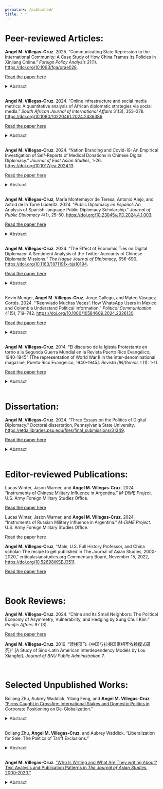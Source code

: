 ```yaml
---
permalink: /published/
title: " "
---
```


# Peer-reviewed Articles:

<b>Angel M. Villegas-Cruz</b>. 2025. “Communicating State Repression to the International Community: A Case Study of How China Frames Its Policies in Xinjiang Online.” <i>Foreign Policy Analysis</i> 21(1). https://doi.org/10.1093/fpa/orae028.

[Read the paper here](https://doi.org/10.1093/fpa/orae028)

<details>
<summary>Abstract</summary>
Regimes and their proxies seek to legitimize overt state repression abroad to avoid economic and reputational costs. Yet, few scholars have studied the international dimension of repression image management. I examine how countries communicate their repressive actions to the international community depending on the audience. Framing repression as a legitimate response to a credible threat (threat strategy) is more likely when communicating with countries facing higher levels of domestic threat. But due to in-group favoritism, when addressing in-group audiences of the repressed, governments are more likely to frame repression as necessary to protect the repressed (benevolent rule strategy). To test these claims, I collect 82,011 tweets about activities in Xinjiang published by eighty-eight Chinese diplomatic accounts from 2014 to 2020. The results suggest that regimes change their repression image management strategies depending on the audience. Chinese government accounts in countries with higher levels of domestic conflict are more likely to use the threat strategy than those in countries with lower levels of conflict, while those in countries with a similar in-group to Xinjiang (Muslim countries) are more likely to use the benevolent rule strategy than those in out-group states. This expands our understanding of the communication strategies of human rights-abusing regimes.
</details>
<br />

<b>Angel M. Villegas-Cruz</b>. 2024. “Online infrastructure and social media metrics: A quantitative analysis of African diplomatic strategies via social media.” <i>South African Journal of International Affairs</i> 31(3), 353–378. https://doi.org/10.1080/10220461.2024.2436389.

[Read the paper here](https://doi.org/10.1080/10220461.2024.2436389)

<details>
<summary>Abstract</summary>
The use of social media in public diplomacy is a recognised tool to shape public opinion and to serve political interests around the world. African ministries of foreign affairs (MFAs) have embraced this digital revolution. This article traces the emergence of African digital diplomacy by exploring, inter alia, its online infrastructure, presence and followers, as well as the factors that determine usage of social media on the continent. Employing cross-platform and cross-country comparisons, the article analyses an original dataset of digital diplomacy posts from all African MFAs active on social media. Findings reveal that African MFAs were, as of late 2023, more active on X (previously Twitter) despite having a larger presence on Facebook. The key determinants of African digital diplomacy were found to be a large population, English as an official language, democratic governance, and widespread internet access. This research has implications for diplomatic communications in Africa and beyond.
</details>
<br />

<b>Angel M. Villegas-Cruz</b>. 2024. “Nation Branding and Covid-19: An Empirical Investigation of Self-Reports of Medical Donations in Chinese Digital Diplomacy.” <i>Journal of East Asian Studies</i>, 1-26. https://doi.org/10.1017/jea.2024.13.

[Read the paper here](https://doi.org/10.1017/jea.2024.13)

<details>
<summary>Abstract</summary>
This research examines how Beijing uses social media to publicize donations and engage in nation branding as it responds to the global backlash sparked by Covid-19. It argues that self-reports of medical donations aim to enhance China’s national brand, leading to an expectation that reports about donations will primarily target countries more severely affected by the virus. To test its claims, the research analyzes over 55,000 tweets published by Chinese diplomatic missions. The results—controlled for Chinese donation exports—show a positive and significant relationship between self-reports of medical donations and the host’s spread of Covid-19. In contrast, donations are not correlated with political or economic allies. A comparison of government (CCP, ministries, etc.) and non-government donors (immigrants, firms, etc.) shows that only donations by the latter are positively correlated with the spread of the virus. This research advances our knowledge of Chinese diplomats’ online political behavior.
</details>
<br />

<b>Angel M. Villegas-Cruz</b>, María Montemayor de Teresa, Antonio Alejo, and Astrid de la Torre Lüderitz. 2024. “Public Diplomacy <i>en Español</i>: An Analysis of Spanish-language Public Diplomacy Scholarship.” <i> Journal of Public Diplomacy</i> 4(1), 25–50. https://doi.org/10.23045/JPD.2024.4.1.003.

[Read the paper here](https://doi.org/10.23045/JPD.2024.4.1.003)

<details>
<summary>Abstract</summary>
Public diplomacy scholarship typically centers on English-language works, yet significant research on public diplomacy and related topics, like soft power, is emerging in other languages. This study uses computational text analysis to examine Spanish-language peer-reviewed articles on public diplomacy from 2001 to 2023. The findings reveal interesting patterns in Spanish-language public diplomacy scholarship, including theoretical focuses, geographic areas of study, and gendered citation patterns. Spanish-language public diplomacy scholarship is largely dominated by scholars from Spain. Mexico, however, stands out as the most frequently studied geographic area, followed by Spain, the United States, and, to a lesser extent, Colombia and Argentina. The results underscore a strong focus on concepts like image, communication, and public opinion, reflecting crucial concerns in the foreign policy of Spanish-speaking countries. Finally, the findings reveal a gender imbalance, with men comprising the majority of authors, and a statistical analysis indicates that works by women receive fewer citations than those by men. This essay is a first step in understanding key trends and gendered patterns in public diplomacy, aligning with a broader movement striving to decolonize academic literature and prioritize the publication of articles focusing on under-represented people and geographic areas within the field.
</details>
<br />

<b>Angel M. Villegas-Cruz</b>. 2024. “The Effect of Economic Ties on Digital Diplomacy: A Sentiment Analysis of the Twitter Accounts of Chinese Diplomatic Missions.” <i>The Hague Journal of Diplomacy</i>, 656-690. https://doi.org/10.1163/1871191x-bja10194.

[Read the paper here](https://doi.org/10.1163/1871191x-bja10194)

<details>
<summary>Abstract</summary>
The article examines how economic ties between host and guest countries affect the emotional valence in the social media content published by digital diplomats. Strong economic ties will lead digital diplomats to adopt a positive tone because such ties raise the potential costs of verbal aggressiveness online. A positive emotional valence on social media also serves to cultivate good public perceptions of the guest and its economic activities. To evaluate these claims, the article analyses 53,601 original tweets published by 88 Chinese diplomatic missions on Twitter from 2014 to 2020. It finds that economic ties have a strong positive effect on the tone adopted by digital diplomats. As the host’s trade dependence on China increases, Chinese diplomatic missions are more likely to adopt a positive tone on Twitter, especially when talking about politics and business. This research contributes to the study of how countries use social media to conduct diplomacy.
</details>
<br />

Kevin Munger, <b>Angel M. Villegas-Cruz</b>, Jorge Gallego, and Mateo Vásquez-Cortés. 2024. “‘Reenviado Muchas Veces’: How WhatsApp Users in Mexico and Colombia Understand Political Information.” <i>Political Communication</i> 41(5), 719–742. https://doi.org/10.1080/10584609.2024.2326130.

[Read the paper here](https://www.tandfonline.com/doi/full/10.1080/10584609.2024.2326130)

<details>
<summary>Abstract</summary>
Digital literacy affects how people use the internet. However, we argue that the concept of “digital literacy” cannot usefully be applied to all internet users; there is simply too much heterogeneity across devices, platforms, and social contexts. We conduct surveys in Mexico and Colombia to understand how these people use the internet. We find that WhatsApp is by far the dominant platform across all sectors of society. In contrast to evidence from the US, we find that education is a better predictor of two measures of digital literacy than is age. We then conduct a survey experiment to test how people understand news shared on WhatsApp. We find that the inclusion of a link to source material increases respondents’ trust in a message shared on WhatsApp, but that the platform-supplied note that a message has been shared many times has no such effect.
</details>
<br />

<b>Angel M. Villegas-Cruz</b>. 2014. “El discurso de la Iglesia Protestante en torno a la Segunda Guerra Mundial en la Revista Puerto Rico Evangélico, 1940-1945” [The representation of World War II in the inter-denominational magazine, Puerto Rico Evangelico, 1940-1945]. <i>Revista [IN]Genios</i> 1 (1): 1-11.

[Read the paper here](https://ingenios.squarespace.com/vol1-1/2014/8/13/el-discurso-de-la-iglesia-protestante-en-torno-a-la-segunda-guerra-mundial-en-la-revista-puerto-rico-evanglico-1940-1945)

<details>
<summary>Abstract</summary>
El objetivo de este estudio es examinar la representación de la Iglesia Protestante sobre la Segunda Guerra Mundial a través de la revista, <i>Puerto Rico Evangélico </i>, entre los años 1940 a 1945. Este trabajo sostiene que la revista adopta una postura a favor de la participación de Estados Unidos y Puerto Rico en el conflicto bélico. El análisis fue desarrollado a partir de las teorías de representación y análisis de discurso del antropólogo social, Jack Goody, y el sociólogo, Stuart Hall. Toda la colección de la revista se encuentra en el <i>Seminario Evangélico de Puerto Rico</i> en Río Piedras.  
</details>
<br />

# Dissertation:
<b>Angel M. Villegas-Cruz</b>. 2024. “Three Essays on the Politics of Digital Diplomacy.” Doctoral dissertation, Pennsylvania State University. https://etda.libraries.psu.edu/files/final_submissions/31349.

[Read the paper here](https://etda.libraries.psu.edu/files/final_submissions/31349)

<details>
<summary>Abstract</summary>
One of the novel features of 21st-century public diplomacy is the adoption of social media. Digital diplomacy holds both great promise and peril, as it can empower individuals but also be employed as a tool for low-level information warfare. However, its use and effectiveness are not yet well understood. My three-essay dissertation examines how countries use social media to advance their foreign policy interests and whether these efforts can influence foreign public opinion. In the first essay, I examine how bilateral economic ties affect the tone of online diplomatic content. Using the Twitter accounts of Chinese overseas missions, I find that stronger economic ties lead to a more positive tone. As the host’s trade dependence with China increases, Chinese diplomats are more likely to adopt a positive tone on Twitter, particularly when talking about politics and business. In the second essay, I conduct a survey experiment exposing American internet users to Chinese diplomatic tweets. My findings show that Chinese digital diplomacy does not significantly alter general perceptions of China. However, it has a strong backlash effect in terms of increasing support for anti-Chinese policies. Exposure to Chinese diplomatic tweets featuring competing information, verbal aggressiveness, or even a friendly tone increases support for tougher policies toward Beijing, such as recognizing Taiwanese independence. In the final essay, I investigate the role of individual interests in shaping diplomatic communications. Using the Twitter accounts of Chinese diplomats as a case study, I find that diplomats who are ethnic Han and hold lower-level positions are more likely to engage in aggressive rhetoric than comparable diplomats who are ethnic minorities and hold higher-level positions. Together, these essays advance our understanding of international political communications in the digital era.
</details>
<br />

# Editor-reviewed Publications:

Lucas Winter, Jason Warner, and <b>Angel M. Villegas-Cruz</b>. 2024. “Instruments of Chinese Military Influence in Argentina.” <i>M-DIME Project</i>. U.S. Army Foreign Military Studies Office.

[Read the paper here](https://hg2wordpressfmsostor01.z2.web.core.usgovcloudapi.net/M-DIME/2024-08/TRADOCG2_FMSO_20240AUG08_MDIME_CHI_Argentina.pdf)

Lucas Winter, Jason Warner, and <b>Angel M. Villegas-Cruz</b>. 2024. “Instruments of Russian Military Influence in Argentina.” <i>M-DIME Project</i>. U.S. Army Foreign Military Studies Office.

[Read the paper here](https://hg2wordpressfmsostor01.z2.web.core.usgovcloudapi.net/M-DIME/2024-08/TRADOCG2_FMSO_2024AUG08_MDIME_RUS_Argentina.pdf)

<b>Angel M. Villegas-Cruz</b>, “Male, U.S. Full History Professor, and China scholar: The recipe to get published in The Journal of Asian Studies, 2000-2020,” criticalasianstudies.org Commentary Board, November 15, 2022, https://doi.org/10.52698/KSEJ3511.

[Read the paper here](https://criticalasianstudies.org/commentary/2022/11/3/notes-from-the-field-angel-m-villegas-cruz-male-us-full-history-professor-and-china-scholar-the-recipe-to-get-published-in-the-journal-of-asian-studies-2000-2020)

<br />

# Book Reviews:

<b>Angel M. Villegas-Cruz</b>. 2024. “China and Its Small Neighbors: The Political Economy of Asymmetry, Vulnerability, and Hedging by Sung Chull Kim.” <i>Pacific Affairs</i> 97 (3).

[Read the paper here](https://pacificaffairs.ubc.ca/book-reviews/china-and-its-small-neighbors-the-political-economy-of-asymmetry-vulnerability-and-hedging-by-sung-chull-kim/)

<b>Angel M. Villegas-Cruz</b>. 2019. “读楼项飞《中国与拉美国家相互依赖模式研究》” [A Study of Sino-Latin American Interdependency Models by Lou Xiangfei]. <i>Journal of BNU Public Administration</i> 7.

<br />

# Selected Unpublished Works:

Boliang Zhu, Aubrey Waddick, Yilang Feng, and <b>Angel M. Villegas-Cruz</b>. [“Firms Caught in Crossfire: International Stakes and Domestic Politics in Corporate Positioning on De-Globalization.”](https://github.com/AngelVillegasCruz/AngelVillegasCruz.github.io/raw/9f6eb41823f9852394c8b65700e082a5f229f96e/files/Zhu%20et%20al.%202021%20Trade%20War%20Paper.pdf)

<details>
<summary>Abstract</summary>
There has been a rise of protectionism and a move toward de-globalization across the globe. It is puzzling why businesses have not been more vocal opponents of protectionist policies. We examine U.S. firms’ public position taking in the U.S.-China trade war. After collecting a comprehensive dataset of firms’ public positions on the trade war, we show only 1.73 percent of large and very large U.S. firms have openly voiced opposition. One the one hand, we find larger and more productive firms, multinationals, and those more integrated in global supply chains are significantly more likely to openly oppose the imposition of tariffs. On the other hand, firms located in Republican districts are significantly less likely to do so. Our study is among the first to document firms’ positioning in a high-profile trade war. We demonstrate a critical role of domestic politics in silencing firms’ public opposition, which has important implications for globalization.
</details>
<br />

Boliang Zhu, <b>Angel M. Villegas-Cruz</b>, and Aubrey Waddick. “Liberalization for Sale: The Politics of Tariff Exclusions.”

<details>
<summary>Abstract</summary>
We propose and test an argument of liberalization for sale, akin to “protection for sale” (Grossman and Helpman 1994). In a new world where protectionism is the status quo, trade liberalization becomes a highly valuable private benefit, and it is targetable to specific constituents for political gains. Empirically, we examine the tariff exclusion process in the high-profile U.S.-China trade war. We build a novel data set of firms’ tariff exclusion requests and exemptions for the universe of large and very large U.S. firms. We show that firms’ decisions of submitting tariff exclusion requests are both economically and politically motivated. Yet, the Office of the U.S. Trade Representative’s tariff exclusion process is highly politicized and its decision of granting a tariff exclusion is primarily politically driven. Tariff exclusions are used to shore up political support in pivotal swing districts and to reward firms that are politically connected to the president’s co-partisans.
</details>
<br />

<b>Angel M. Villegas-Cruz</b>. [“Who Is Writing and What Are They writing About? Text Analysis and Publication Patterns in <i>The Journal of Asian Studies</i>, 2000-2020.”](https://github.com/AngelVillegasCruz/AngelVillegasCruz.github.io/raw/master/files/Figures_CAS/Text_analysis_and_JAS_VIllegas_Cruz.pdf)

<details>
<summary>Abstract</summary>
This research examines publication patterns in Asian studies by using <i>The Journal of Asian Studies</i> (JAS) from 2000 to 2020 as a case study. Employing computational text analysis, I collect and analyze data about JAS authors and research articles. The findings reveal interesting patterns, in particular about authors’ gender, academic rank, affiliation, discipline, and geographic area of study. The results show an imbalance in publication rates for men and women in the JAS. The number of male authors is 414 (60%), while the number of female authors is 276 (40%). We also see a significant gender imbalance for female authors in all tenured and tenure-track positions. Furthermore, the analysis shows that historians and China scholars make up the bulk of JAS authors. Historians represent 42% of published authors (288 authors). Mainland China is the most studied geographical area, accounting for 199 (29%) of articles. JAS publication patterns in the 21st century have not been written about elsewhere. This essay is a first step in understanding gendered patterns of publications in Asian studies. It can help Asianists prioritize publishing articles about under-represented authors, disciplines, and geographic areas in the field.
</details>
<br />
